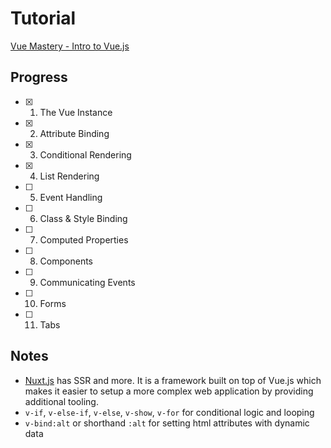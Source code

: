 # Tutorial

[Vue Mastery - Intro to Vue.js](https://www.vuemastery.com/courses/intro-to-vue-js)

## Progress

- [x] 1. The Vue Instance
- [x] 2. Attribute Binding
- [x] 3. Conditional Rendering
- [x] 4. List Rendering
- [ ] 5. Event Handling
- [ ] 6. Class & Style Binding
- [ ] 7. Computed Properties
- [ ] 8. Components
- [ ] 9. Communicating Events
- [ ] 10. Forms
- [ ] 11. Tabs

## Notes

- [Nuxt.js](https://nuxtjs.org/) has SSR and more. It is a framework built on top of Vue.js which makes it easier to setup a more complex web application by providing additional tooling.
- `v-if`, `v-else-if`, `v-else`, `v-show`, `v-for` for conditional logic and looping
- `v-bind:alt` or shorthand `:alt` for setting html attributes with dynamic data
